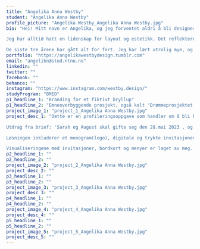 ```yaml
---
title: "Angelika Anna Westby"
student: "Angelika Anna Westby"
profile_picture: "Angelika Westby_Angelika Anna Westby.jpg"
bio: "Hei! Mitt navn er Angelika, og jeg forventet aldri å bli designer. Fra jeg var liten drømte jeg om å bli arkitekt. Først da jeg ble eldre innså jeg at arkitektur handlet mer om matematikk, og ikke det jeg faktisk likte; design. Med tips fra mine lærere på videregående endte jeg derfor opp på Grafisk Design på NTNU.

Jeg har alltid hatt en lidenskap for layout og estetikk. Det reflekteres på nærmest alle områder i livet mitt: designarbeid på skolen, interiør i hjemmet, og til og med på min deltidsjobb. Dette studiet har gitt meg en nyfunnet kjærlighet for pirkarbeid og problemløsning. Jeg har utviklet meg fra å være kunstner til kommunikatør. Det viktigste dette studiet har lært meg er at design ikke bare er noe fint å se på, men at det forteller en historie, og alltid har en hensikt. 

De siste tre årene har gått alt for fort. Jeg har lært utrolig mye, og dyrket sterke vennskap. Jeg gruer meg litt til å måtte ta farvel med Gjøvik. Samtidig gleder jeg meg stort til å begynne å jobbe som designer."
portfolio: "https://angelikawestbydesign.tumblr.com"
email: "angelikn@stud.ntnu.no"
linkedin: ""
twitter: ""
facebook: ""
behance: ""
instagram: "https://www.instagram.com/westby.design/"
studyProgram: "BMED"
p1_headline_1: "Branding for et fiktivt bryllup"
p1_headline_2: "Emneoverbyggende prosjekt, også kalt 'Drømmeprosjektet'"
project_image_1: "project_1_Angelika Anna Westby.jpg"
project_desc_1: "Dette er en profileringsoppgave som handler om å bli kjent med kundene, og lage et visuelt kommunikativt utrykk som er tilpasset deres behov og visjon. 

Utdrag fra brief: 'Sarah og August skal gifte seg den 28.mai 2023 , og deres bryllup planlegges av festplanleggeren Marie. Marie trenger hjelp av en grafisk designer til å designe både digitale og trykte flater. Sarah er klesdesigner og August er tømrer. De er et veldig kreativt par, og elsker å ta for seg DIY prosjekter hjemme. August ønsker seg et rustikk bryllup med hjemmelagde treverkelementer. Sarah derimot ønsker en feminin og «bold» stil, med bruk av sterke farger.'

Løsningen inkluderer et monogram(logo), digitale og trykte invitasjoner, meny, barmeny, sittekart og bordkort. Konseptet jeg endte med inkluderer romantiske vårlige farger, og årringer som appellerer til naturen, kjærligheten og håndverket. 

Visualiseringene med invitasjoner, bordkort og menyer er laget av meg. Visualiseringen av sittekart er hentet fra pawpixel.com fra Freepik."
p2_headline_1: ""
p2_headline_2: ""
project_image_2: "project_2_Angelika Anna Westby.jpg"
project_desc_2: ""
p3_headline_1: ""
p3_headline_2: ""
project_image_3: "project_3_Angelika Anna Westby.jpg"
project_desc_3: ""
p4_headline_1: ""
p4_headline_2: ""
project_image_4: "project_4_Angelika Anna Westby.jpg"
project_desc_4: ""
p5_headline_1: ""
p5_headline_2: ""
project_image_5: "project_5_Angelika Anna Westby.jpg"
project_desc_5: ""
---
```

